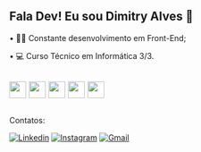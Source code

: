## Fala Dev! Eu sou Dimitry Alves 👋 

• 👨‍💻 Constante desenvolvimento em Front-End;

• 💻 Curso Técnico em Informática 3/3.

<br/>

<div style="display: flex">
<img style="margin-right: 5px" width="30px" src="https://cdn.jsdelivr.net/gh/devicons/devicon/icons/html5/html5-plain.svg" />
<img style="margin-right: 5px" width="30px" src="https://cdn.jsdelivr.net/gh/devicons/devicon/icons/css3/css3-plain.svg" />
<img style="margin-right: 5px" width="30px" src="https://cdn.jsdelivr.net/gh/devicons/devicon/icons/javascript/javascript-plain.svg" />
<img  style="margin-right: 5px" width="30px" src="https://cdn.jsdelivr.net/gh/devicons/devicon/icons/typescript/typescript-plain.svg" />
<img style="margin-right: 5px" width="30px" src="https://cdn.jsdelivr.net/gh/devicons/devicon/icons/react/react-original.svg" />         
</div>

<br/>

Contatos:

[![Linkedin](https://img.shields.io/badge/LinkedIn-0077B5?style=for-the-badge&logo=linkedin&logoColor=white)](https://www.linkedin.com/in/dimitry-alves-68b09a248/) 
[![Instagram](https://img.shields.io/badge/Instagram-E4405F?style=for-the-badge&logo=instagram&logoColor=white)](https://www.instagram.com/dimitryyalves/)
[![Gmail](https://img.shields.io/badge/Gmail-D14836?style=for-the-badge&logo=gmail&logoColor=white)](mailto:imitryalvessilva@gmail.com)
